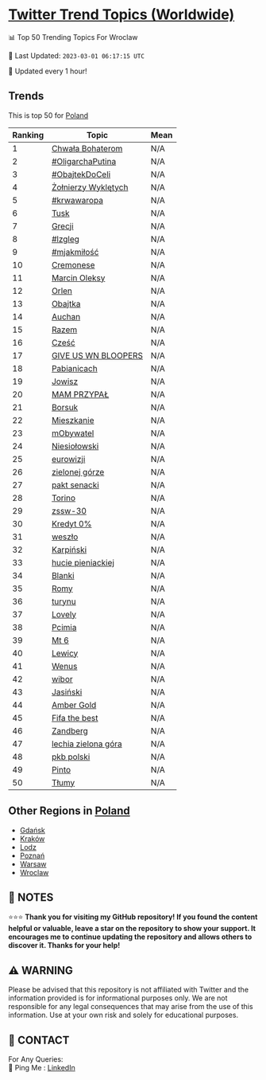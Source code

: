 [Twitter Trend Topics (Worldwide)](https://github.com/ErcinDedeoglu/Twitter-Trend-Topics)
==========


📊 Top 50 Trending Topics For Wroclaw

📆 Last Updated: `2023-03-01 06:17:15 UTC`

🔧 Updated every 1 hour!


## Trends

This is top 50 for [Poland](</Poland>)

| Ranking | Topic | Mean |
| ------- | ------------ | ------------ |
| 1 | [Chwała Bohaterom](http://twitter.com/search?q=Chwa%c5%82a+Bohaterom) | N/A |
| 2 | [#OligarchaPutina](http://twitter.com/search?q=%23OligarchaPutina) | N/A |
| 3 | [#ObajtekDoCeli](http://twitter.com/search?q=%23ObajtekDoCeli) | N/A |
| 4 | [Żołnierzy Wyklętych](http://twitter.com/search?q=%c5%bbo%c5%82nierzy+Wykl%c4%99tych) | N/A |
| 5 | [#krwawaropa](http://twitter.com/search?q=%23krwawaropa) | N/A |
| 6 | [Tusk](http://twitter.com/search?q=Tusk) | N/A |
| 7 | [Grecji](http://twitter.com/search?q=Grecji) | N/A |
| 8 | [#lzgleg](http://twitter.com/search?q=%23lzgleg) | N/A |
| 9 | [#mjakmiłość](http://twitter.com/search?q=%23mjakmi%c5%82o%c5%9b%c4%87) | N/A |
| 10 | [Cremonese](http://twitter.com/search?q=Cremonese) | N/A |
| 11 | [Marcin Oleksy](http://twitter.com/search?q=Marcin+Oleksy) | N/A |
| 12 | [Orlen](http://twitter.com/search?q=Orlen) | N/A |
| 13 | [Obajtka](http://twitter.com/search?q=Obajtka) | N/A |
| 14 | [Auchan](http://twitter.com/search?q=Auchan) | N/A |
| 15 | [Razem](http://twitter.com/search?q=Razem) | N/A |
| 16 | [Cześć](http://twitter.com/search?q=Cze%c5%9b%c4%87) | N/A |
| 17 | [GIVE US WN BLOOPERS](http://twitter.com/search?q=GIVE+US+WN+BLOOPERS) | N/A |
| 18 | [Pabianicach](http://twitter.com/search?q=Pabianicach) | N/A |
| 19 | [Jowisz](http://twitter.com/search?q=Jowisz) | N/A |
| 20 | [MAM PRZYPAŁ](http://twitter.com/search?q=MAM+PRZYPA%c5%81) | N/A |
| 21 | [Borsuk](http://twitter.com/search?q=Borsuk) | N/A |
| 22 | [Mieszkanie](http://twitter.com/search?q=Mieszkanie) | N/A |
| 23 | [mObywatel](http://twitter.com/search?q=mObywatel) | N/A |
| 24 | [Niesiołowski](http://twitter.com/search?q=Niesio%c5%82owski) | N/A |
| 25 | [eurowizji](http://twitter.com/search?q=eurowizji) | N/A |
| 26 | [zielonej górze](http://twitter.com/search?q=zielonej+g%c3%b3rze) | N/A |
| 27 | [pakt senacki](http://twitter.com/search?q=pakt+senacki) | N/A |
| 28 | [Torino](http://twitter.com/search?q=Torino) | N/A |
| 29 | [zssw-30](http://twitter.com/search?q=zssw-30) | N/A |
| 30 | [Kredyt 0%](http://twitter.com/search?q=Kredyt+0%25) | N/A |
| 31 | [weszło](http://twitter.com/search?q=wesz%c5%82o) | N/A |
| 32 | [Karpiński](http://twitter.com/search?q=Karpi%c5%84ski) | N/A |
| 33 | [hucie pieniackiej](http://twitter.com/search?q=hucie+pieniackiej) | N/A |
| 34 | [Blanki](http://twitter.com/search?q=Blanki) | N/A |
| 35 | [Romy](http://twitter.com/search?q=Romy) | N/A |
| 36 | [turynu](http://twitter.com/search?q=turynu) | N/A |
| 37 | [Lovely](http://twitter.com/search?q=Lovely) | N/A |
| 38 | [Pcimia](http://twitter.com/search?q=Pcimia) | N/A |
| 39 | [Mt 6](http://twitter.com/search?q=Mt+6) | N/A |
| 40 | [Lewicy](http://twitter.com/search?q=Lewicy) | N/A |
| 41 | [Wenus](http://twitter.com/search?q=Wenus) | N/A |
| 42 | [wibor](http://twitter.com/search?q=wibor) | N/A |
| 43 | [Jasiński](http://twitter.com/search?q=Jasi%c5%84ski) | N/A |
| 44 | [Amber Gold](http://twitter.com/search?q=Amber+Gold) | N/A |
| 45 | [Fifa the best](http://twitter.com/search?q=Fifa+the+best) | N/A |
| 46 | [Zandberg](http://twitter.com/search?q=Zandberg) | N/A |
| 47 | [lechia zielona góra](http://twitter.com/search?q=lechia+zielona+g%c3%b3ra) | N/A |
| 48 | [pkb polski](http://twitter.com/search?q=pkb+polski) | N/A |
| 49 | [Pinto](http://twitter.com/search?q=Pinto) | N/A |
| 50 | [Tłumy](http://twitter.com/search?q=T%c5%82umy) | N/A |



## Other Regions in [Poland](</Poland>)

* [Gdańsk](</Poland/Gdańsk.md>)
* [Kraków](</Poland/Kraków.md>)
* [Lodz](</Poland/Lodz.md>)
* [Poznań](</Poland/Poznań.md>)
* [Warsaw](</Poland/Warsaw.md>)
* [Wroclaw](</Poland/Wroclaw.md>)



## 📝 NOTES

⭐⭐⭐ **Thank you for visiting my GitHub repository! If you found the content helpful or valuable, leave a star on the repository to show your support. It encourages me to continue updating the repository and allows others to discover it. Thanks for your help!**


## ⚠️ WARNING

Please be advised that this repository is not affiliated with Twitter and the information provided is for informational purposes only. We are not responsible for any legal consequences that may arise from the use of this information. Use at your own risk and solely for educational purposes.


## 📨 CONTACT

 For Any Queries:  
            🏓 Ping Me : [LinkedIn](https://www.linkedin.com/in/ercindedeoglu/)
